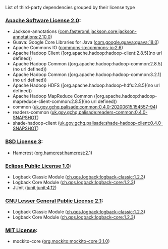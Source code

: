 List of third-party dependencies grouped by their license type

### [Apache Software License 2.0](./licenses/apache_software_license_2.0.txt):
* Jackson-annotations ([com.fasterxml.jackson.core:jackson-annotations:2.10.0](http://github.com/FasterXML/jackson))
* Guava: Google Core Libraries for Java ([com.google.guava:guava:18.0](http://code.google.com/p/guava-libraries/guava))
* Apache Commons IO ([commons-io:commons-io:2.6](http://commons.apache.org/proper/commons-io/))
* Apache Hadoop Client ([org.apache.hadoop:hadoop-client:2.8.5](no url defined))
* Apache Hadoop Common ([org.apache.hadoop:hadoop-common:2.8.5](no url defined))
* Apache Hadoop Common ([org.apache.hadoop:hadoop-common:3.2.1](no url defined))
* Apache Hadoop HDFS ([org.apache.hadoop:hadoop-hdfs:2.8.5](no url defined))
* Apache Hadoop MapReduce Common ([org.apache.hadoop:hadoop-mapreduce-client-common:2.8.5](no url defined))
* common ([uk.gov.gchq.palisade:common:0.4.0-20200615.154557-94](https://github.com/gchq/Palisade-common))
* readers-common ([uk.gov.gchq.palisade:readers-common:0.4.0-SNAPSHOT](https://github.com/gchq/Palisade-readers/tree/develop/readers-common))
* shade-hadoop-client ([uk.gov.gchq.palisade:shade-hadoop-client:0.4.0-SNAPSHOT](https://github.com/gchq/Palisade-readers/tree/develop/shade-hadoop-client))

### [BSD License 3](./licenses/bsd_license_3.html):
* Hamcrest ([org.hamcrest:hamcrest:2.1](http://hamcrest.org/JavaHamcrest/))

### [Eclipse Public License 1.0](./licenses/eclipse_public_license_1.0.html):
* Logback Classic Module ([ch.qos.logback:logback-classic:1.2.3](http://logback.qos.ch/logback-classic))
* Logback Core Module ([ch.qos.logback:logback-core:1.2.3](http://logback.qos.ch/logback-core))
* JUnit ([junit:junit:4.12](http://junit.org))

### [GNU Lesser General Public License 2.1](./licenses/gnu_lgpl_2.1.html):
* Logback Classic Module ([ch.qos.logback:logback-classic:1.2.3](http://logback.qos.ch/logback-classic))
* Logback Core Module ([ch.qos.logback:logback-core:1.2.3](http://logback.qos.ch/logback-core))

### [MIT License](./licenses/mit_license.txt):
* mockito-core ([org.mockito:mockito-core:3.1.0](https://github.com/mockito/mockito))
